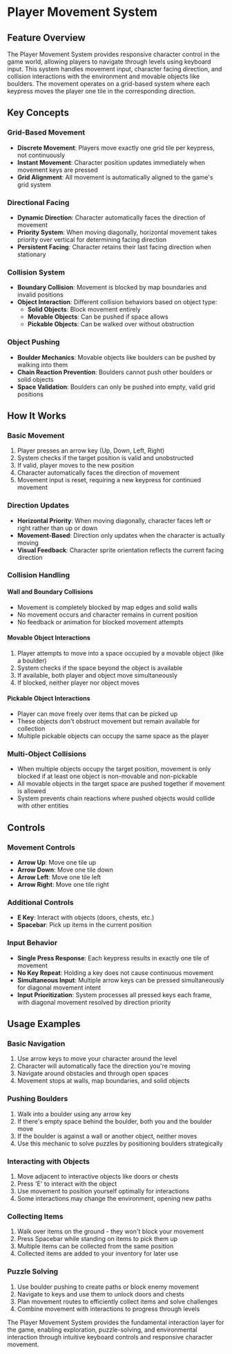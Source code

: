 # Player Movement System

## Feature Overview

The Player Movement System provides responsive character control in the game world, allowing players to navigate through levels using keyboard input. This system handles movement input, character facing direction, and collision interactions with the environment and movable objects like boulders. The movement operates on a grid-based system where each keypress moves the player one tile in the corresponding direction.

## Key Concepts

### Grid-Based Movement

- **Discrete Movement**: Players move exactly one grid tile per keypress, not continuously
- **Instant Movement**: Character position updates immediately when movement keys are pressed
- **Grid Alignment**: All movement is automatically aligned to the game's grid system

### Directional Facing

- **Dynamic Direction**: Character automatically faces the direction of movement
- **Priority System**: When moving diagonally, horizontal movement takes priority over vertical for determining facing direction
- **Persistent Facing**: Character retains their last facing direction when stationary

### Collision System

- **Boundary Collision**: Movement is blocked by map boundaries and invalid positions
- **Object Interaction**: Different collision behaviors based on object type:
  - **Solid Objects**: Block movement entirely
  - **Movable Objects**: Can be pushed if space allows
  - **Pickable Objects**: Can be walked over without obstruction

### Object Pushing

- **Boulder Mechanics**: Movable objects like boulders can be pushed by walking into them
- **Chain Reaction Prevention**: Boulders cannot push other boulders or solid objects
- **Space Validation**: Boulders can only be pushed into empty, valid grid positions

## How It Works

### Basic Movement

1. Player presses an arrow key (Up, Down, Left, Right)
2. System checks if the target position is valid and unobstructed
3. If valid, player moves to the new position
4. Character automatically faces the direction of movement
5. Movement input is reset, requiring a new keypress for continued movement

### Direction Updates

- **Horizontal Priority**: When moving diagonally, character faces left or right rather than up or down
- **Movement-Based**: Direction only updates when the character is actually moving
- **Visual Feedback**: Character sprite orientation reflects the current facing direction

### Collision Handling

#### Wall and Boundary Collisions

- Movement is completely blocked by map edges and solid walls
- No movement occurs and character remains in current position
- No feedback or animation for blocked movement attempts

#### Movable Object Interactions

1. Player attempts to move into a space occupied by a movable object (like a boulder)
2. System checks if the space beyond the object is available
3. If available, both player and object move simultaneously
4. If blocked, neither player nor object moves

#### Pickable Object Interactions

- Player can move freely over items that can be picked up
- These objects don't obstruct movement but remain available for collection
- Multiple pickable objects can occupy the same space as the player

### Multi-Object Collisions

- When multiple objects occupy the target position, movement is only blocked if at least one object is non-movable and non-pickable
- All movable objects in the target space are pushed together if movement is allowed
- System prevents chain reactions where pushed objects would collide with other entities

## Controls

### Movement Controls

- **Arrow Up**: Move one tile up
- **Arrow Down**: Move one tile down
- **Arrow Left**: Move one tile left
- **Arrow Right**: Move one tile right

### Additional Controls

- **E Key**: Interact with objects (doors, chests, etc.)
- **Spacebar**: Pick up items in the current position

### Input Behavior

- **Single Press Response**: Each keypress results in exactly one tile of movement
- **No Key Repeat**: Holding a key does not cause continuous movement
- **Simultaneous Input**: Multiple arrow keys can be pressed simultaneously for diagonal movement intent
- **Input Prioritization**: System processes all pressed keys each frame, with diagonal movement resolved by direction priority

## Usage Examples

### Basic Navigation

1. Use arrow keys to move your character around the level
2. Character will automatically face the direction you're moving
3. Navigate around obstacles and through open spaces
4. Movement stops at walls, map boundaries, and solid objects

### Pushing Boulders

1. Walk into a boulder using any arrow key
2. If there's empty space behind the boulder, both you and the boulder move
3. If the boulder is against a wall or another object, neither moves
4. Use this mechanic to solve puzzles by positioning boulders strategically

### Interacting with Objects

1. Move adjacent to interactive objects like doors or chests
2. Press 'E' to interact with the object
3. Use movement to position yourself optimally for interactions
4. Some interactions may change the environment, opening new paths

### Collecting Items

1. Walk over items on the ground - they won't block your movement
2. Press Spacebar while standing on items to pick them up
3. Multiple items can be collected from the same position
4. Collected items are added to your inventory for later use

### Puzzle Solving

1. Use boulder pushing to create paths or block enemy movement
2. Navigate to keys and use them to unlock doors and chests
3. Plan movement routes to efficiently collect items and solve challenges
4. Combine movement with interactions to progress through levels

The Player Movement System provides the fundamental interaction layer for the game, enabling exploration, puzzle-solving, and environmental interaction through intuitive keyboard controls and responsive character movement.
